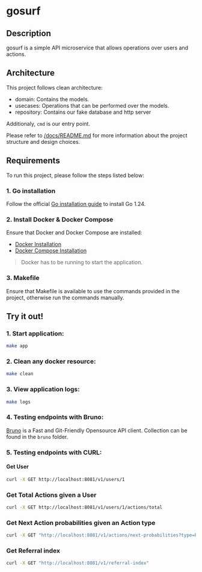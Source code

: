 # gosurf

## Description
gosurf is a simple API microservice that allows operations over users and actions.

## Architecture
This project follows clean architecture:
- domain: Contains the models.
- usecases: Operations that can be performed over the models.
- repository: Contains our fake database and http server

Additionaly, `cmd` is our entry point.

Please refer to [/docs/README.md](./docs/README.md) for more information about the project structure and design choices.

## Requirements
To run this project, please follow the steps listed below:

### 1. Go installation
Follow the official [Go installation guide](https://go.dev/doc/install) to install Go 1.24.

### 2. Install Docker & Docker Compose
Ensure that Docker and Docker Compose are installed:
- [Docker Installation](https://docs.docker.com/get-docker/)
- [Docker Compose Installation](https://docs.docker.com/compose/install/)
> Docker has to be running to start the application.

### 3. Makefile
Ensure that Makefile is available to use the commands provided in the project,
otherwise run the commands manually.

## Try it out!

### 1. Start application:
```sh
make app
```

### 2. Clean any docker resource:
```sh
make clean
```

### 3. View application logs:
```sh
make logs
```

### 4. Testing endpoints with Bruno:
[Bruno](https://www.usebruno.com/) is a Fast and Git-Friendly Opensource API client. Collection can be found
in the `bruno` folder.

### 5. Testing endpoints with CURL:

#### Get User
```sh
curl -X GET http://localhost:8081/v1/users/1
```

### Get Total Actions given a User
```sh
curl -X GET http://localhost:8081/v1/users/1/actions/total
```

### Get Next Action probabilities given an Action type
```sh
curl -X GET "http://localhost:8081/v1/actions/next-probabilities?type=REFER_USER"
```

### Get Referral index
```sh
curl -X GET "http://localhost:8081/v1/referral-index"
```
